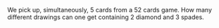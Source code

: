 We pick up, simultaneously, 5 cards from a 52 cards game. How many different drawings can one get containing 2 diamond and 3 spades.
